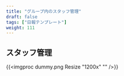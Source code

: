```yaml
---
title: "グループ内のスタッフ管理"
draft: false
tags: ["日報テンプレート"]
weight: 111
---
```


## スタッフ管理



{{<imgproc dummy.png Resize "1200x" "" />}}
